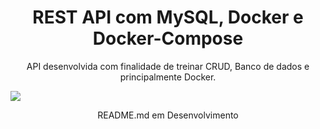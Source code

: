<h1 align='center'>REST API com MySQL, Docker e Docker-Compose </h1>

<p align='center'> API desenvolvida com finalidade de treinar CRUD, Banco de dados e principalmente Docker. </p>

<img align='center' src="https://img.shields.io/github/license/LucianTavares/api-rest-contacts?style=flat-square/" />

<p align='center'> README.md em Desenvolvimento </p>

